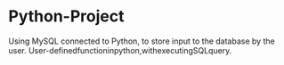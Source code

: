 # Python-Project
Using MySQL connected to Python, to store input to the database by the user. User-definedfunctioninpython,withexecutingSQLquery.
